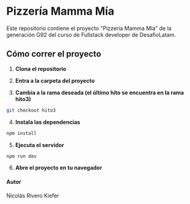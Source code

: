 # Pizzería Mamma Mía

Este repositorio contiene el proyecto "Pizzería Mamma Mía" de la generación G92 del curso de Fullstack developer de DesafioLatam.

## Cómo correr el proyecto

1. **Clona el repositorio**

2. **Entra a la carpeta del proyecto**
   
3. **Cambia a la rama deseada (el último hito se encuentra en la rama hito3)**
```bash
git checkout hito3
```
4. **Instala las dependencias**
```bash
npm install
```
5. **Ejecuta el servidor**
```bash
npm run dev
```
6. **Abre el proyecto en tu navegador**

#### Autor

Nicolás Rivero Kiefer
